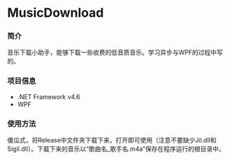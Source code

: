 # MusicDownload

### 简介
音乐下载小助手，能够下载一些收费的低音质音乐。学习异步与WPF的过程中写的。

### 项目信息
+ .NET Framework v4.6
+ WPF

### 使用方法
傻瓜式，将Release中文件夹下载下来，打开即可使用（注意不要缺少Jil.dll和Sigil.dll）。下载下来的音乐以“歌曲名_歌手名.m4a”保存在程序运行的根目录中。
